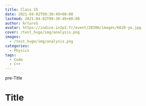 ```yaml
---
title: Class 15
date: 2021-04-02T09:30:49+08:00
lastmod: 2021-04-02T09:30:49+08:00
author: ArturoS
avatar: https://indico.in2p3.fr/event/20306/images/6620-yo.jpg
cover: /test_hugo/img/analysis.png
images:
  - /test_hugo/img/analysis.png
categories:
  - Physics
tags:
  - Code
  - C++
---
```


pre-Title

<!--more-->

# Title
